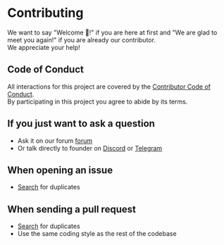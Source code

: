 # Contributing
We want to say "Welcome 👋!" if you are here at first and
"We are glad to meet you again!" if you are already our contributor. \
We appreciate your help!

## Code of Conduct
All interactions for this project are covered by the
[Contributor Code of Conduct](CODE_OF_CONDUCT.md). \
By participating in this project you agree to abide by its terms.

## If you just want to ask a question
- Ask it on our forum [forum][the-forum]
- Or talk directly to founder on [Discord][the-discord] or
  [Telegram][the-telegram]

## When opening an issue
- [Search][the-issues] for duplicates

## When sending a pull request
- [Search][the-prs] for duplicates
- Use the same coding style as the rest of the codebase

[the-discord]: https://discord.gg/CTMM583G7V
[the-forum]: https://forum.thelang.io/
[the-issues]: https://github.com/thelang-io/docs.thelang.io/issues?q=is%3Aissue
[the-prs]: https://github.com/thelang-io/docs.thelang.io/pulls?q=is%3Apr
[the-telegram]: https://t.me/thelang_io
